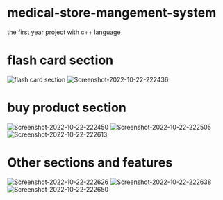 # medical-store-mangement-system
the first year project with c++ language

<h1>flash card section</h1>
<img src="https://i.ibb.co/2WRLsyZ/Screenshot-2022-10-22-222409.png" alt="flash card section" border="0" />
<img src="https://i.ibb.co/PhRvQMd/Screenshot-2022-10-22-222436.png" alt="Screenshot-2022-10-22-222436"  />
<h1>buy product section</h1>

<img src="https://i.ibb.co/0D5M883/Screenshot-2022-10-22-222450.png" alt="Screenshot-2022-10-22-222450" border="0" />
<img src="https://i.ibb.co/9Nt1YP8/Screenshot-2022-10-22-222505.png" alt="Screenshot-2022-10-22-222505" border="0" />
<img src="https://i.ibb.co/RB0HF2Y/Screenshot-2022-10-22-222613.png" alt="Screenshot-2022-10-22-222613" border="0" />

<h1>Other sections and features</h1>

<img src="https://i.ibb.co/cYqCKc5/Screenshot-2022-10-22-222626.png" alt="Screenshot-2022-10-22-222626" border="0" />
<img src="https://i.ibb.co/WspWSxG/Screenshot-2022-10-22-222638.png" alt="Screenshot-2022-10-22-222638" border="0" />
<img src="https://i.ibb.co/Tv4crdT/Screenshot-2022-10-22-222650.png" alt="Screenshot-2022-10-22-222650" border="0" />


